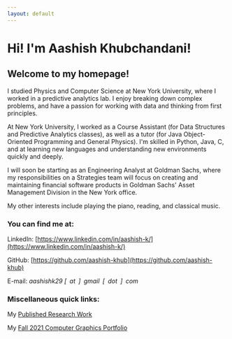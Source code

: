 ```yaml
---
layout: default
---
```

# Hi! I'm Aashish Khubchandani! 

## Welcome to my homepage! 

I studied Physics and Computer Science at New York University, where I worked in a predictive analytics lab. I enjoy breaking down complex problems, and have a passion for working with data and thinking from first principles. 

At New York University, I worked as a Course Assistant (for Data Structures and Predictive Analytics classes), as well as a tutor (for Java Object-Oriented Programming and General Physics). I'm skilled in Python, Java, C, and at learning new languages and understanding new environments quickly and deeply. 

I will soon be starting as an Engineering Analyst at Goldman Sachs, where my responsibilities on a Strategies team will focus on creating and maintaining financial software products in Goldman Sachs' Asset Management Division in the New York office.

My other interests include playing the piano, reading, and classical music. 

### You can find me at:

LinkedIn: [https://www.linkedin.com/in/aashish-k/](https://www.linkedin.com/in/aashish-k/)

GitHub: [https://github.com/aashish-khub](https://github.com/aashish-khub)

E-mail: *aashishk29 [ at ] gmail [ dot ] com*

### Miscellaneous quick links:

My [Published Research Work](https://scholar.google.com/citations?hl=en&user=ZwIG3Z0AAAAJ&view_op=list_works&sortby=pubdate)

My [Fall 2021 Computer Graphics Portfolio](https://aashish-khub.github.io/graphics/graphics_home.html)
